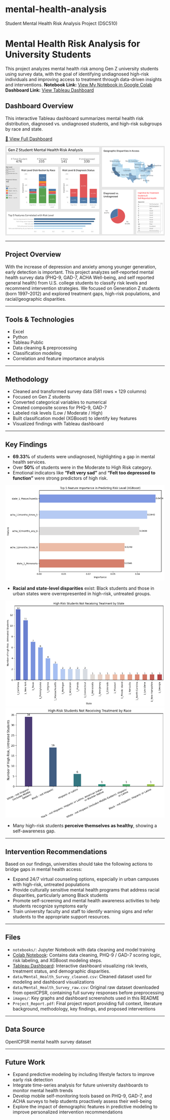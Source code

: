 # mental-health-analysis
Student Mental Health Risk Analysis Project (DSC510)

# Mental Health Risk Analysis for University Students

This project analyzes mental health risk among Gen Z university students using survey data, with the goal of identifying undiagnosed high-risk individuals and improving access to treatment through data-driven insights and interventions.
**Notebook Link:** [View My Notebook in Google Colab](https://colab.research.google.com/drive/你的連結ID)
**Dashboard Link:** [View Tableau Dashboard](https://public.tableau.com/views/dsc510_draft/Finalized?:language=zh-TW)
## Dashboard Overview

This interactive Tableau dashboard summarizes mental health risk distribution, diagnosed vs. undiagnosed students, and high-risk subgroups by race and state.

[🔗 View Full Dashboard](https://public.tableau.com/views/dsc510_draft/Finalized?:language=zh-TW)

![Dashboard Preview](images/MentalHealth_dashboard.png)

---

## Project Overview

With the increase of depression and anxiety among younger generation, early detection is important. This project analyzes self-reported mental health survey data (PHQ-9, GAD-7, ACHA Well-being, and self reported general health) from U.S. college students to classify risk levels and recommend intervention strategies. We focused on Generation Z students (born 1997–2012) and explored treatment gaps, high-risk populations, and racial/geographic disparities.

---

## Tools & Technologies
- Excel
- Python
- Tableau Public
- Data cleaning & preprocessing
- Classification modeling
- Correlation and feature importance analysis

---

## Methodology

- Cleaned and transformed survey data (581 rows × 129 columns)
- Focused on Gen Z students
- Converted categorical variables to numerical
- Created composite scores for PHQ-9, GAD-7
- Labeled risk levels (Low / Moderate / High)
- Built classification model (XGBoost) to identify key features
- Visualized findings with Tableau dashboard

---

## Key Findings

- **69.33%** of students were undiagnosed, highlighting a gap in mental health services.
- Over **50%** of students were in the Moderate to High Risk category.
- Emotional indicators like **“Felt very sad”** and **“Felt too depressed to function”** were strong predictors of high risk.

![XGBoost Feature Importance](images/top5_feature_importance.png)

- **Racial and state-level disparities** exist: Black students and those in urban states were overrepresented in high-risk, untreated groups.

![High-Risk Students by State](images/highrisk_notreat_state.png)
![High-Risk Students by Race](images/highrisk_notreat_race.png)

- Many high-risk students **perceive themselves as healthy**, showing a self-awareness gap.

---

## Intervention Recommendations

Based on our findings, universities should take the following actions to bridge gaps in mental health access:

- Expand 24/7 virtual counseling options, especially in urban campuses with high-risk, untreated populations
- Provide culturally sensitive mental health programs that address racial disparities, particularly among Black students
- Promote self-screening and mental health awareness activities to help students recognize symptoms early
- Train university faculty and staff to identify warning signs and refer students to the appropriate support resources.

---

## Files
- `notebooks/`: Jupyter Notebook with data cleaning and model training
- [Colab Notebook](https://colab.research.google.com/drive/你的連結ID): Contains data cleaning, PHQ-9 / GAD-7 scoring logic, risk labeling, and XGBoost modeling steps.
- [Tableau Dashboard](https://public.tableau.com/views/dsc510_draft/Finalized?:language=zh-TW): Interactive dashboard visualizing risk levels, treatment status, and demographic disparities.
- `data/Mental_Health_Survey_cleaned.csv`: Cleaned dataset used for modeling and dashboard visualizations
- `data/Mental_Health_Survey_raw.csv`: Original raw dataset downloaded from openICPSR, containing full survey responses before preprocessing
- `images/`: Key graphs and dashboard screenshots used in this README
- `Project_Report.pdf`: Final project report providing full context, literature background, methodology, key findings, and proposed interventions

---

## Data Source
OpenICPSR mental health survey dataset

---

## Future Work
- Expand predictive modeling by including lifestyle factors to improve early risk detection
- Integrate time-series analysis for future university dashboards to monitor mental health trends
- Develop mobile self-monitoring tools based on PHQ-9, GAD-7, and ACHA surveys to help students proactively assess their well-being
- Explore the impact of demographic features in predictive modeling to improve personalized intervention recommendations

